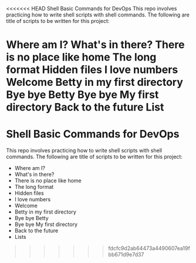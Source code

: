 <<<<<<< HEAD
Shell Basic Commands for DevOps
This repo involves practicing how to write shell scripts with shell commands. The following are title of scripts to be written for this project:

Where am I?
What's in there?
There is no place like home
The long format
Hidden files
I love numbers
Welcome
Betty in my first directory
Bye bye Betty
Bye bye My first directory
Back to the future
List
=======
# Shell Basic Commands for DevOps
This repo involves practicing how to write shell scripts with shell commands. The following are title of scripts to be written for this project:
- Where am I?
- What's in there?
- There is no place like home
- The long format
- Hidden files
- I love numbers
- Welcome
- Betty in my first directory
- Bye bye Betty
- Bye bye My first directory
- Back to the future
- Lists
>>>>>>> fdcfc9d2ab64473a4490607ea19fbb671d9e7d37
